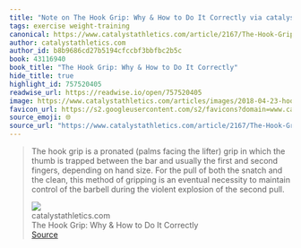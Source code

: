 ```yaml
---
title: "Note on The Hook Grip: Why & How to Do It Correctly via catalystathletics.com"
tags: exercise weight-training
canonical: https://www.catalystathletics.com/article/2167/The-Hook-Grip-Why-How-to-Do-It-Correctly/
author: catalystathletics.com
author_id: b8b9686cd27b5194cfccbf3bbfbc2b5c
book: 43116940
book_title: "The Hook Grip: Why & How to Do It Correctly"
hide_title: true
highlight_id: 757520405
readwise_url: https://readwise.io/open/757520405
image: https://www.catalystathletics.com/articles/images/2018-04-23-hookGrip.jpg
favicon_url: https://s2.googleusercontent.com/s2/favicons?domain=www.catalystathletics.com
source_emoji: 🌐
source_url: "https://www.catalystathletics.com/article/2167/The-Hook-Grip-Why-How-to-Do-It-Correctly/#:~:text=The%20hook%20grip,the%20second%20pull."
---
```


> The hook grip is a pronated (palms facing the lifter) grip in which the thumb is trapped between the bar and usually the first and second fingers, depending on hand size. For the pull of both the snatch and the clean, this method of gripping is an eventual necessity to maintain control of the barbell during the violent explosion of the second pull.
> <div class="quoteback-footer"><div class="quoteback-avatar"><img class="mini-favicon" src="https://s2.googleusercontent.com/s2/favicons?domain=www.catalystathletics.com"></div><div class="quoteback-metadata"><div class="metadata-inner"><span style="display:none">FROM:</span><div aria-label="catalystathletics.com" class="quoteback-author"> catalystathletics.com</div><div aria-label="The Hook Grip: Why & How to Do It Correctly" class="quoteback-title"> The Hook Grip: Why & How to Do It Correctly</div></div></div><div class="quoteback-backlink"><a target="_blank" aria-label="go to the full text of this quotation" rel="noopener" href="https://www.catalystathletics.com/article/2167/The-Hook-Grip-Why-How-to-Do-It-Correctly/#:~:text=The%20hook%20grip,the%20second%20pull." class="quoteback-arrow"> Source</a></div></div>